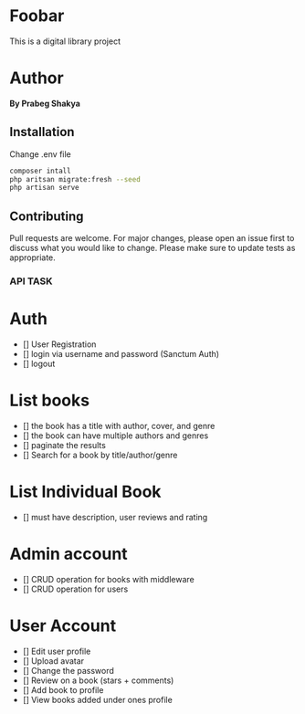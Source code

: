 # Foobar

This is a digital library project

# Author

 **By Prabeg Shakya**

## Installation
Change .env file

```bash
composer intall
php aritsan migrate:fresh --seed
php artisan serve
```

## Contributing
Pull requests are welcome. For major changes, please open an issue first to discuss what you would like to change.
Please make sure to update tests as appropriate.

### API TASK 

# Auth
- [] User Registration
- [] login via username and password (Sanctum Auth)
- [] logout

# List books
- [] the book has a title with author, cover, and genre
- [] the book can have multiple authors and genres
- [] paginate the results
- [] Search for a book by title/author/genre

# List Individual Book
- [] must have description, user reviews and rating

# Admin account
- [] CRUD operation for books with middleware
- [] CRUD operation for users

# User Account
- [] Edit user profile
- [] Upload avatar
- [] Change the password
- [] Review on a book (stars + comments)
- [] Add book to profile
- [] View books added under ones profile 
